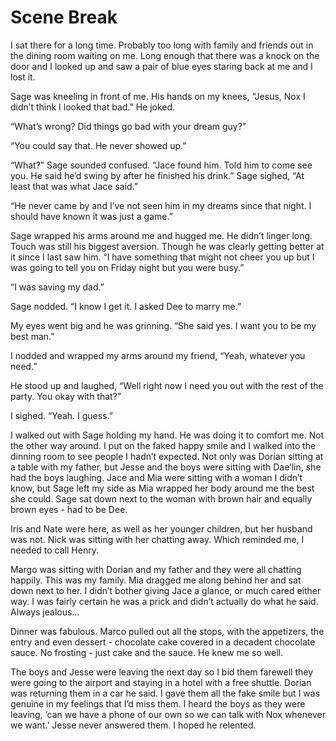 #  Scene Break

I sat there for a long time. Probably too long with family and friends out in
the dining room waiting on me. Long enough that there was a knock on the door
and I looked up and saw a pair of blue eyes staring back at me and I lost it.

Sage was kneeling in front of me. His hands on my knees, “Jesus, Nox I didn’t
think I looked that bad.” He joked.

“What’s wrong? Did things go bad with your dream guy?”

“You could say that. He never showed up.”

“What?” Sage sounded confused. “Jace found him. Told him to come see you. He
said he’d swing by after he finished his drink.” Sage sighed, “At least that was
what Jace said.”

“He never came by and I’ve not seen him in my dreams since that night. I should
have known it was just a game.”

Sage wrapped his arms around me and hugged me. He didn’t linger long. Touch was
still his biggest aversion. Though he was clearly getting better at it since I
last saw him. “I have something that might not cheer you up but I was going to
tell you on Friday night but you were busy.”

“I was saving my dad.”

Sage nodded. “I know I get it. I asked Dee to marry me.”

My eyes went big and he was grinning. “She said yes. I want you to be my best
man.”

I nodded and wrapped my arms around my friend, “Yeah, whatever you need.”

He stood up and laughed, “Well right now I need you out with the rest of the
party. You okay with that?”

I sighed. “Yeah. I guess.”

I walked out with Sage holding my hand. He was doing it to comfort me. Not the
other way around. I put on the faked happy smile and I walked into the dinning
room to see people I hadn’t expected. Not only was Dorian sitting at a table
with my father, but Jesse and the boys were sitting with Dae’lin, she had the
boys laughing. Jace and Mia were sitting with a woman I didn’t know, but Sage
left my side as Mia wrapped her body around me the best she could. Sage sat down
next to the woman with brown hair and equally brown eyes - had to be Dee.

Iris and Nate were here, as well as her younger children, but her husband was
not. Nick was sitting with her chatting away. Which reminded me, I needed to
call Henry.

Margo was sitting with Dorian and my father and they were all chatting happily.
This was my family. Mia dragged me along behind her and sat down next to her. I
didn’t bother giving Jace a glance, or much cared either way. I was fairly
certain he was a prick and didn’t actually do what he said. Always jealous…

Dinner was fabulous. Marco pulled out all the stops, with the appetizers, the
entry and even dessert - chocolate cake covered in a decadent chocolate sauce.
No frosting - just cake and the sauce. He knew me so well.

The boys and Jesse were leaving the next day so I bid them farewell they were
going to the airport and staying in a hotel with a free shuttle. Dorian was
returning them in a car he said. I gave them all the fake smile but I was
genuine in my feelings that I’d miss them. I heard the boys as they were
leaving, ‘can we have a phone of our own so we can talk with Nox whenever we
want.’ Jesse never answered them. I hoped he relented.

